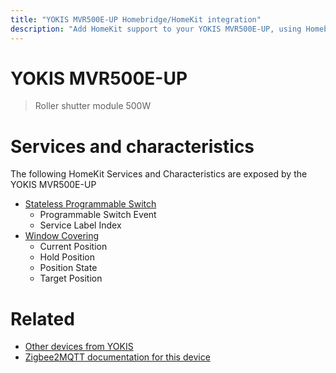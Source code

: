 ```yaml
---
title: "YOKIS MVR500E-UP Homebridge/HomeKit integration"
description: "Add HomeKit support to your YOKIS MVR500E-UP, using Homebridge, Zigbee2MQTT and homebridge-z2m."
---
```

<!---
This file has been GENERATED using src/docgen/docgen.ts
DO NOT EDIT THIS FILE MANUALLY!
-->
# YOKIS MVR500E-UP
> Roller shutter module 500W


# Services and characteristics
The following HomeKit Services and Characteristics are exposed by
the YOKIS MVR500E-UP

* [Stateless Programmable Switch](../../action.md)
  * Programmable Switch Event
  * Service Label Index
* [Window Covering](../../cover.md)
  * Current Position
  * Hold Position
  * Position State
  * Target Position


# Related
* [Other devices from YOKIS](../index.md#yokis)
* [Zigbee2MQTT documentation for this device](https://www.zigbee2mqtt.io/devices/MVR500E-UP.html)